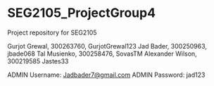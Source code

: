 # SEG2105_ProjectGroup4
Project repository for SEG2105

Gurjot Grewal, 300263760, GurjotGrewal123
Jad Bader, 300250963, jbade068
Tal Musienko, 300258476, SovasTM
Alexander Wilson, 300219585 Jastes33

ADMIN Username: Jadbader7@gmail.com 
ADMIN Password: jad123